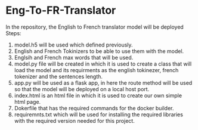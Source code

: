 # Eng-To-FR-Translator
In the repository, the English to French translator model will be deployed
Steps:
1. model.h5 will be used which defined previously.
2. English and French Tokinizers to be able to use them with the model.
3. Englsih and French max words that will be used.
4. model.py file will be created in which it is used to create a class that will load the model and its requirments as the english tokinezer, french tokenizer and the sentences length.
5. app.py will be used as a flask app, in here the route method will be used so that the model will be deployed on a local host port.
6. index.html is an html file in which it is used to create our own simple html page.
7. Dokerfile that has the required commands for the docker builder.
8. requiremnts.txt which will be used for installing the required libraries with the required version needed for this project.
